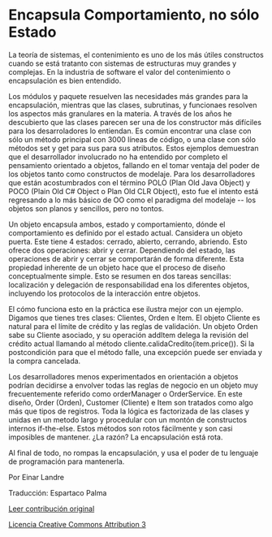 Encapsula Comportamiento, no sólo Estado
===
La teoría de sistemas, el contenimiento es uno de los más útiles constructos cuando se está tratanto con sistemas de estructuras muy grandes y complejas. En la industria de software el valor del contenimiento o encapsulación es bien entendido.

Los módulos y paquete resuelven las necesidades más grandes para la encapsulación, mientras que las clases, subrutinas, y funcionaes resolven los aspectos más granulares en la materia. A través de los años he descubierto que las clases parecen ser una de los constructor más difíciles para los desarroladores lo entiendan. Es común encontrar una clase con sólo un método principal con 3000 líneas de código, o una clase con sólo métodos set y get para sus para sus atributos. Estos ejemplos demuestran que el desarrollador involucrado no ha entendido por completo el pensamiento orientado a objetos, fallando en el tomar ventaja del poder de los objetos tanto como constructos de modelaje. Para los desarrolladores que están acostumbrados con el término POLO (Plan Old Java Object) y POCO (Plain Old C# Object o Plan Old CLR Object), esto fue el intento está regresando a lo más básico de OO como el paradigma del modelaje -- los objetos son planos y sencillos, pero no tontos.

Un objeto encapsula ambos, estado y comportamiento, dónde el comportamiento es definido por el estado actual. Cansidera un objeto puerta. Este tiene 4 estados: cerrado, abierto, cerrando, abriendo. Esto ofrece dos operaciones: abrir y cerrar. Dependiendo del estado, las operaciones de abrir y cerrar se comportarán de forma diferente. Esta propiedad inherente de un objeto hace que el proceso de diseño conceptualmente simple. Esto se resumen en dos tareas sencillas: localización y delegación de responsabilidad ena los diferentes objetos, incluyendo los protocolos de la interacción entre objetos.

El cómo funciona esto en la práctica ese ilustra mejor con un ejemplo. Digamos que tienes tres clases: Clientes, Orden e Item. El objeto Cliente es natural para el límite de crédito y las reglas de validación. Un objeto Orden sabe su Cliente asociado, y su operación addItem delega la revisión del crédito actual llamando al método cliente.calidaCredito(item.price()). Si la postcondición para que el método falle, una excepción puede ser enviada y la compra cancelada.

Los desarrolladores menos experimentados en orientación a objetos podrían decidirse a envolver todas las reglas de negocio en un objeto muy frecuentemente referido como orderManager o OrderService. En este diseño, Order (Orden), Customer (Cliente) e Item son tratados como algo más que tipos de registros. Toda la lógica es factorizada de las clases y unidas en un metodo largo y procedular con un montón de constructos internos if-the-else. Estos métodos son rotos fácilmente y son casi imposibles de mantener. ¿La razón? La encapsulación está rota.

Al final de todo, no rompas la encapsulación, y usa el poder de tu lenguaje de programación para mantenerla.


Por Einar Landre 

Traducción: Espartaco Palma

[Leer contribución original](hhttp://programmer.97things.oreilly.com/wiki/index.php/Encapsulate_Behavior%2C_not_Just_State)

[Licencia Creative Commons Attribution 3](http://creativecommons.org/licenses/by/3.0/us/deed.es)